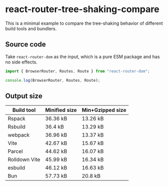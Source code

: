 # react-router-tree-shaking-compare

This is a minimal example to compare the tree-shaking behavior of different build tools and bundlers.

## Source code

Take `react-router-dom` as the input, which is a pure ESM package and has no side effects.

```js
import { BrowserRouter, Routes, Route } from "react-router-dom";

console.log(BrowserRouter, Routes, Route);
```

## Output size

| Build tool    | Minified size | Min+Gzipped size |
| ------------- | ------------- | ---------------- |
| Rspack        | 36.36 kB      | 13.26 kB         |
| Rsbuild       | 36.4 kB       | 13.29 kB         |
| webpack       | 36.96 kB      | 13.37 kB         |
| Vite          | 42.67 kB      | 15.67 kB         |
| Parcel        | 44.62 kB      | 16.07 kB         |
| Rolldown Vite | 45.99 kB      | 16.34 kB         |
| esbuild       | 46.12 kB      | 16.63 kB         |
| Bun           | 57.73 kB      | 20.8 kB          |
